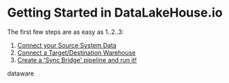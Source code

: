 # Getting Started in DataLakeHouse.io

The first few steps are as easy as 1..2..3:
1. [Connect your Source System Data](first-steps/README.md)
1. [Connect a Target/Destination Warehouse](first-steps/connect-your-target.md)
1. [Create a 'Sync Bridge' pipeline and run it!](first-steps/create-a-sync-bridge.md)

dataware